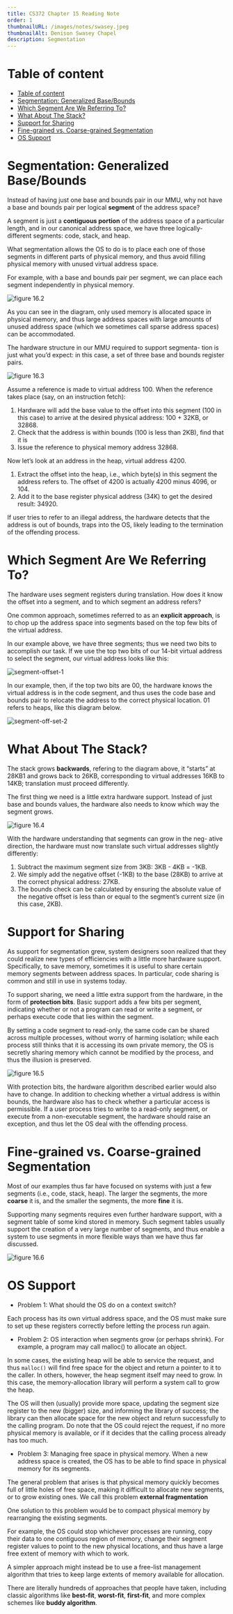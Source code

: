 ```yaml
---
title: CS372 Chapter 15 Reading Note
order: 1
thumbnailURL: /images/notes/swasey.jpeg
thumbnailAlt: Denison Swasey Chapel
description: Segmentation
---
```


# Table of content

- [Table of content](#table-of-content)
- [Segmentation: Generalized Base/Bounds](#segmentation-generalized-basebounds)
- [Which Segment Are We Referring To?](#which-segment-are-we-referring-to)
- [What About The Stack?](#what-about-the-stack)
- [Support for Sharing](#support-for-sharing)
- [Fine-grained vs. Coarse-grained Segmentation](#fine-grained-vs-coarse-grained-segmentation)
- [OS Support](#os-support)

# Segmentation: Generalized Base/Bounds

Instead of having just one base and bounds pair in our MMU, why not have a base and bounds pair per logical **segment** of the address space?

A segment is just a **contiguous portion** of the address space of a particular length, and in our canonical address space, we have three logically-different segments: code, stack, and heap.

What segmentation allows the OS to do is to place each one of those segments in different parts of physical memory, and thus avoid filling physical memory with unused virtual address space.

For example, with a base and bounds pair per segment, we can place each segment independently in physical memory.

![figure 16.2](https://i.ibb.co/YTv7svm/16-1.png)

As you can see in the diagram, only used memory is allocated space in physical memory, and thus large address spaces with large amounts of unused address space (which we sometimes call sparse address spaces) can be accommodated.

The hardware structure in our MMU required to support segmenta- tion is just what you’d expect: in this case, a set of three base and bounds register pairs.

![figure 16.3](https://i.ibb.co/cQJcq23/16-2.png)

Assume a reference is made to virtual address 100. When the reference takes place (say, on an instruction fetch):

1. Hardware will add the base value to the offset into this segment (100 in this case) to arrive at the desired physical address: 100 + 32KB, or 32868.
2. Check that the address is within bounds (100 is less than 2KB), find that it is
3. Issue the reference to physical memory address 32868.

Now let’s look at an address in the heap, virtual address 4200.

1. Extract the offset into the heap, i.e., which byte(s) in this segment the address refers to. The offset of 4200 is actually 4200 minus 4096, or 104.
2. Add it to the base register physical address (34K) to get the desired result: 34920.

If user tries to refer to an illegal address, the hardware detects that the address is out of bounds, traps into the OS, likely leading to the termination of the offending process.

# Which Segment Are We Referring To?

The hardware uses segment registers during translation. How does it know the offset into a segment, and to which segment an address refers?

One common approach, sometimes referred to as an **explicit approach**, is to chop up the address space into segments based on the top few bits of the virtual address.

In our example above, we have three segments; thus we need two bits to accomplish our task. If we use the top two bits of our 14-bit virtual address to select the segment, our virtual address looks like this:

![segment-offset-1](https://i.ibb.co/6ZXm50L/segment-offset-1.png)

In our example, then, if the top two bits are 00, the hardware knows the virtual address is in the code segment, and thus uses the code base and bounds pair to relocate the address to the correct physical location. 01 refers to heaps, like this diagram below.

![segment-off-set-2](https://i.ibb.co/T8J3b2d/segment-offset-2.png)

# What About The Stack?

The stack grows **backwards**, refering to the diagram above, it “starts” at 28KB1 and grows back to 26KB, corresponding to virtual addresses 16KB to 14KB; translation must proceed differently.

The first thing we need is a little extra hardware support. Instead of just base and bounds values, the hardware also needs to know which way the segment grows.

![figure 16.4](https://i.ibb.co/mRZ1CqB/16-3.png)

With the hardware understanding that segments can grow in the neg- ative direction, the hardware must now translate such virtual addresses slightly differently:

1. Subtract the maximum segment size from 3KB: 3KB - 4KB = -1KB.
2. We simply add the negative offset (-1KB) to the base (28KB) to arrive at the correct physical address: 27KB.
3. The bounds check can be calculated by ensuring the absolute value of the negative offset is less than or equal to the segment’s current size (in this case, 2KB).

# Support for Sharing

As support for segmentation grew, system designers soon realized that they could realize new types of efficiencies with a little more hardware support. Specifically, to save memory, sometimes it is useful to share certain memory segments between address spaces. In particular, code sharing is common and still in use in systems today.

To support sharing, we need a little extra support from the hardware, in the form of **protection bits**. Basic support adds a few bits per segment, indicating whether or not a program can read or write a segment, or perhaps execute code that lies within the segment.

By setting a code segment to read-only, the same code can be shared across multiple processes, without worry of harming isolation; while each process still thinks that it is accessing its own private memory, the OS is secretly sharing memory which cannot be modified by the process, and thus the illusion is preserved.

![figure 16.5](https://i.ibb.co/qsXW3bk/16-5.png)

With protection bits, the hardware algorithm described earlier would also have to change. In addition to checking whether a virtual address is within bounds, the hardware also has to check whether a particular access is permissible. If a user process tries to write to a read-only segment, or execute from a non-executable segment, the hardware should raise an exception, and thus let the OS deal with the offending process.

# Fine-grained vs. Coarse-grained Segmentation

Most of our examples thus far have focused on systems with just a few segments (i.e., code, stack, heap). The larger the segments, the more **coarse** it is, and the smaller the segments, the more **fine** it is.

Supporting many segments requires even further hardware support, with a segment table of some kind stored in memory. Such segment tables usually support the creation of a very large number of segments, and thus enable a system to use segments in more flexible ways than we have thus far discussed.

![figure 16.6](https://i.ibb.co/M1Hr07f/16-6.png)

# OS Support

- Problem 1: What should the OS do on a context switch?

Each process has its own virtual address space, and the OS must make sure to set up these registers correctly before letting the process run again.

- Problem 2: OS interaction when segments grow (or perhaps shrink). For example, a program may call malloc() to allocate an object.

In some cases, the existing heap will be able to service the request, and thus `malloc()` will find free space for the object and return a pointer to it to the caller. In others, however, the heap segment itself may need to grow. In this case, the memory-allocation library will perform a system call to grow the heap.

The OS will then (usually) provide more space, updating the segment size register to the new (bigger) size, and informing the library of success; the library can then allocate space for the new object and return successfully to the calling program. Do note that the OS could reject the request, if no more physical memory is available, or if it decides that the calling process already has too much.

- Problem 3: Managing free space in physical memory. When a new address space is created, the OS has to be able to find space in physical memory for its segments.

The general problem that arises is that physical memory quickly becomes full of little holes of free space, making it difficult to allocate new segments, or to grow existing ones. We call this problem **external fragmentation**

One solution to this problem would be to compact physical memory by rearranging the existing segments.

For example, the OS could stop whichever processes are running, copy their data to one contiguous region of memory, change their segment register values to point to the new physical locations, and thus have a large free extent of memory with which to work.

A simpler approach might instead be to use a free-list management algorithm that tries to keep large extents of memory available for allocation.

There are literally hundreds of approaches that people have taken, including classic algorithms like **best-fit**, **worst-fit**, **first-fit**, and more complex schemes like **buddy algorithm**.
